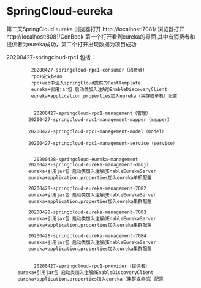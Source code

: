# SpringCloud-eureka


第二天SpringCloud
	eureka
	浏览器打开  http://localhost:7081/ 
	浏览器打开  http://localhost:8081/ConBook
	第一个打开看到eureka的界面 其中有消费者和提供者为eureka成功，第二个打开出现数据为项目成功


20200427-springcloud-rpc1
	包括：

	         20200427-springcloud-rpc1-consumer（消费者）
			 rpc+定义bean  
			 rpc+web中注入springCloud提供的RestTemplate
			 eureka+引用jar包 启动类加入注解@EnableDiscoveryClient
			 eureka+application.properties加入eureka（集群或单机）配置


	          20200427-springcloud-rpc1-management（管理）
		    20200427-springcloud-rpc1-management-mapper（mapper）

		    20200427-springcloud-rpc1-management-model（model）

		    20200427-springcloud-rpc1-management-service（service）


	          20200428-springcloud-eureka-management
		    20200428-springcloud-eureka-management-danji
			eureka+引用jar包 启动类加入注解@EnableEurekaServer
			eureka+application.properties加入eureka单机配置

		    20200428-springcloud-eureka-management-7082
			eureka+引用jar包 启动类加入注解@EnableEurekaServer
			eureka+application.properties加入eureka集群配置

		    20200428-springcloud-eureka-management-7083
			eureka+引用jar包 启动类加入注解@EnableEurekaServer
			eureka+application.properties加入eureka集群配置

		    20200428-springcloud-eureka-management-7084
			eureka+引用jar包 启动类加入注解@EnableEurekaServer
			eureka+application.properties加入eureka集群配置


	          20200427-springcloud-rpc1-provider（提供者）
		eureka+引用jar包 启动类加入注解@EnableDiscoveryClient
		eureka+application.properties加入eureka（集群或单机）配置


















